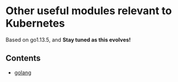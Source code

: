 Other useful modules relevant to Kubernetes
===========================================

Based on go1.13.5, and **Stay tuned as this evolves!**

## Contents

* [golang](golang/README.md)

